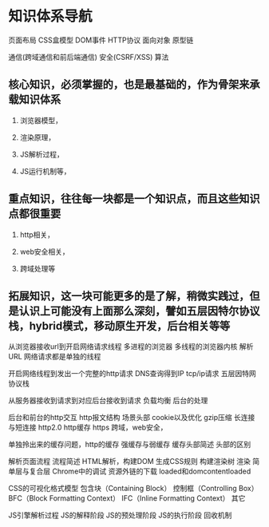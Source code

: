 # 知识体系导航

页面布局
CSS盒模型
DOM事件
HTTP协议
面向对象
原型链

通信(跨域通信和前后端通信)
安全(CSRF/XSS)
算法

## 核心知识，必须掌握的，也是最基础的，作为骨架来承载知识体系

1. 浏览器模型，

1. 渲染原理，

1. JS解析过程，

1. JS运行机制等，

## 重点知识，往往每一块都是一个知识点，而且这些知识点都很重要

1. http相关，

1. web安全相关，

1. 跨域处理等

## 拓展知识，这一块可能更多的是了解，稍微实践过，但是认识上可能没有上面那么深刻，譬如五层因特尔协议栈，hybrid模式，移动原生开发，后台相关等等

从浏览器接收url到开启网络请求线程
多进程的浏览器
多线程的浏览器内核
解析URL
网络请求都是单独的线程

开启网络线程到发出一个完整的http请求
DNS查询得到IP
tcp/ip请求
五层因特网协议栈

从服务器接收到请求到对应后台接收到请求
负载均衡
后台的处理

后台和前台的http交互
http报文结构
场景头部
cookie以及优化
gzip压缩
长连接与短连接
http2.0
http缓存
https
跨域，web安全，

单独拎出来的缓存问题，http的缓存
强缓存与弱缓存
缓存头部简述
头部的区别

解析页面流程
流程简述
HTML解析，构建DOM
生成CSS规则
构建渲染树
渲染
简单层与复合层
Chrome中的调试
资源外链的下载
loaded和domcontentloaded

CSS的可视化格式模型
包含块（Containing Block）
控制框（Controlling Box）
BFC（Block Formatting Context）
IFC（Inline Formatting Context）
其它

JS引擎解析过程
JS的解释阶段
JS的预处理阶段
JS的执行阶段
回收机制
